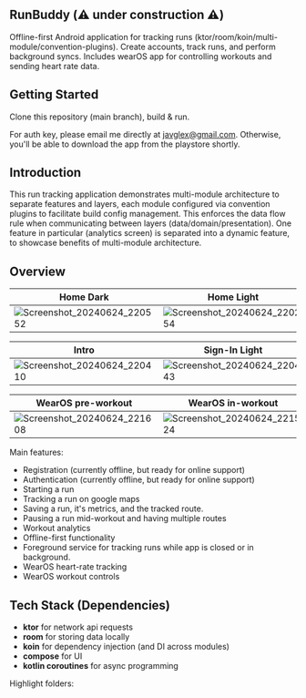 RunBuddy (⚠️ under construction ⚠️)
-----

Offline-first Android application for tracking runs (ktor/room/koin/multi-module/convention-plugins). Create accounts, track runs, and perform background syncs.
Includes wearOS app for controlling workouts and sending heart rate data.

## Getting Started
Clone this repository (main branch), build & run.

For auth key, please email me directly at javglex@gmail.com. Otherwise, you'll be able to download the app from the playstore shortly.

## Introduction
This run tracking application demonstrates multi-module architecture to separate features and layers, each module configured via convention plugins to facilitate build config management.
This enforces the data flow rule when communicating between layers (data/domain/presentation).
One feature in particular (analytics screen) is separated into a dynamic feature, to showcase benefits of multi-module architecture.

## Overview

| Home Dark | Home Light | Tracking Run |
|--------------|--------------|--------------|
| ![Screenshot_20240624_220552](https://github.com/javglex/RunBuddyModular/assets/6698872/34215616-bc0f-4520-8aa8-36f7751fad45) | ![Screenshot_20240624_220254](https://github.com/javglex/RunBuddyModular/assets/6698872/d1b94e55-7db3-4cdf-8123-bf637678d8e9) | ![Screenshot_20240624_222814](https://github.com/javglex/RunBuddyModular/assets/6698872/bd644636-01bd-4de0-bfc3-a3bfac470f97) |

| Intro | Sign-In Light | Sign-in Dark |
|--------------|--------------|--------------|
| ![Screenshot_20240624_220410](https://github.com/javglex/RunBuddyModular/assets/6698872/ffd29cb5-6718-4c7f-85a2-e38fd7f5f5b3) | ![Screenshot_20240624_220443](https://github.com/javglex/RunBuddyModular/assets/6698872/a010a3f2-0dea-462d-adfe-664519b1e367) | ![Screenshot_20240624_220509](https://github.com/javglex/RunBuddyModular/assets/6698872/4cf310b6-1927-4cac-9ca4-e4e1e9979387) |

| WearOS pre-workout | WearOS in-workout
|--------------|--------------|
| ![Screenshot_20240624_221608](https://github.com/javglex/RunBuddyModular/assets/6698872/f5f54a80-0218-46b2-b74e-63a316addbb1) | ![Screenshot_20240624_221524](https://github.com/javglex/RunBuddyModular/assets/6698872/270cc30b-122a-478d-91ed-81b1981c1d41) |

Main features:

* Registration (currently offline, but ready for online support)
* Authentication (currently offline, but ready for online support)
* Starting a run
* Tracking a run on google maps
* Saving a run, it's metrics, and the tracked route.
* Pausing a run mid-workout and having multiple routes
* Workout analytics
* Offline-first functionality
* Foreground service for tracking runs while app is closed or in background.
* WearOS heart-rate tracking
* WearOS workout controls




## Tech Stack (Dependencies)
* **ktor** for network api requests
* **room** for storing data locally
* **koin** for dependency injection (and DI across modules)
* **compose** for UI
* **kotlin coroutines** for async programming

Highlight folders:
